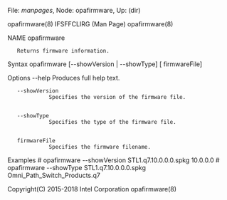 File: *manpages*,  Node: opafirmware,  Up: (dir)


opafirmware(8)               IFSFFCLIRG (Man Page)              opafirmware(8)



NAME
       opafirmware



       Returns firmware information.

Syntax
       opafirmware [--showVersion | --showType] [ firmwareFile]

Options
       --help    Produces full help text.


       --showVersion
                 Specifies the version of the firmware file.


       --showType
                 Specifies the type of the firmware file.


       firmwareFile
                 Specifies the firmware filename.


Examples
       # opafirmware --showVersion STL1.q7.10.0.0.0.spkg
       10.0.0.0
       # opafirmware --showType STL1.q7.10.0.0.0.spkg
       Omni_Path_Switch_Products.q7



Copyright(C) 2015-2018         Intel Corporation                opafirmware(8)
